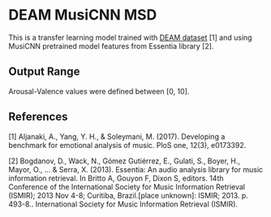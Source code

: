 # DEAM MusiCNN MSD

This is a transfer learning model trained with [DEAM dataset](https://cvml.unige.ch/databases/DEAM/) [1] and using MusiCNN pretrained model features from Essentia library [2].

## Output Range

Arousal-Valence values were defined between [0, 10].

## References

[1] Aljanaki, A., Yang, Y. H., & Soleymani, M. (2017). Developing a benchmark for emotional analysis of music. PloS one, 12(3), e0173392.

[2] Bogdanov, D., Wack, N., Gómez Gutiérrez, E., Gulati, S., Boyer, H., Mayor, O., ... & Serra, X. (2013). Essentia: An audio analysis library for music information retrieval. In Britto A, Gouyon F, Dixon S, editors. 14th Conference of the International Society for Music Information Retrieval (ISMIR); 2013 Nov 4-8; Curitiba, Brazil.[place unknown]: ISMIR; 2013. p. 493-8.. International Society for Music Information Retrieval (ISMIR).